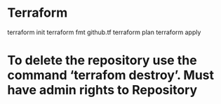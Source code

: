 # Terraform
terraform init
terraform fmt github.tf
terraform plan
terraform apply

# To delete the repository use the command ‘terrafom destroy’. Must have admin rights to Repository
